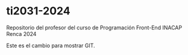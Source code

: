 # ti2031-2024
Repositorio del profesor del curso de Programación Front-End INACAP Renca 2024 

Este es el cambio para mostrar GIT.